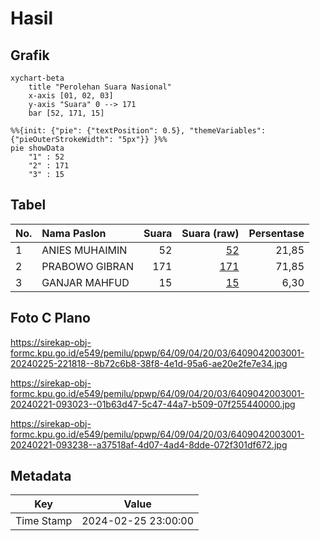 # Hasil

## Grafik

```mermaid
xychart-beta
    title "Perolehan Suara Nasional"
    x-axis [01, 02, 03]
    y-axis "Suara" 0 --> 171
    bar [52, 171, 15]
```

```mermaid
%%{init: {"pie": {"textPosition": 0.5}, "themeVariables": {"pieOuterStrokeWidth": "5px"}} }%%
pie showData
    "1" : 52
    "2" : 171
    "3" : 15
```

## Tabel

| No. | Nama Paslon    | Suara | Suara (raw) | Persentase |
|:--- |:-------------- | -----:| -----------:| ----------:|
| 1   | ANIES MUHAIMIN | 52    | [52][p-1]   | 21,85      |
| 2   | PRABOWO GIBRAN | 171   | [171][p-2]  | 71,85      |
| 3   | GANJAR MAHFUD  | 15    | [15][p-3]   | 6,30       |


[p-1]: https://github.com/gigit-pemilu/pemilu-2024/blob/main/pilpres/hitung-suara/sub/64-kalimantan-timur/sub/09-penajam-paser-utara/sub/04-sepaku/sub/2003-suka-raja/sub/001-tps/sub/paslon-1.txt
[p-2]: https://github.com/gigit-pemilu/pemilu-2024/blob/main/pilpres/hitung-suara/sub/64-kalimantan-timur/sub/09-penajam-paser-utara/sub/04-sepaku/sub/2003-suka-raja/sub/001-tps/sub/paslon-2.txt
[p-3]: https://github.com/gigit-pemilu/pemilu-2024/blob/main/pilpres/hitung-suara/sub/64-kalimantan-timur/sub/09-penajam-paser-utara/sub/04-sepaku/sub/2003-suka-raja/sub/001-tps/sub/paslon-3.txt

## Foto C Plano

https://sirekap-obj-formc.kpu.go.id/e549/pemilu/ppwp/64/09/04/20/03/6409042003001-20240225-221818--8b72c6b8-38f8-4e1d-95a6-ae20e2fe7e34.jpg

https://sirekap-obj-formc.kpu.go.id/e549/pemilu/ppwp/64/09/04/20/03/6409042003001-20240221-093023--01b63d47-5c47-44a7-b509-07f255440000.jpg

https://sirekap-obj-formc.kpu.go.id/e549/pemilu/ppwp/64/09/04/20/03/6409042003001-20240221-093238--a37518af-4d07-4ad4-8dde-072f301df672.jpg


## Metadata

| Key        | Value               |
| ---------- | ------------------- |
| Time Stamp | 2024-02-25 23:00:00 |




